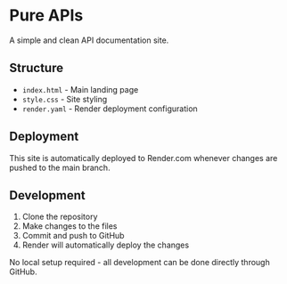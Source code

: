 # Pure APIs

A simple and clean API documentation site.

## Structure

- `index.html` - Main landing page
- `style.css` - Site styling
- `render.yaml` - Render deployment configuration

## Deployment

This site is automatically deployed to Render.com whenever changes are pushed to the main branch.

## Development

1. Clone the repository
2. Make changes to the files
3. Commit and push to GitHub
4. Render will automatically deploy the changes

No local setup required - all development can be done directly through GitHub.
